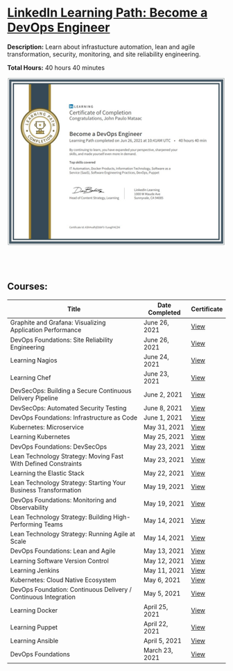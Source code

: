 # [LinkedIn Learning Path: Become a DevOps Engineer](https://www.linkedin.com/learning/paths/become-a-devops-engineer)

**Description:** Learn about infrastucture automation, lean and agile transformation, security, monitoring, and site reliability engineering.

**Total Hours:** 40 hours 40 minutes

![Become a DevOps Engineer](..\images\Become%20a%20DevOps%20Engineer.jpg)

<BR><BR>

## Courses:

| Title | Date Completed | Certificate |
|-------|----------------|-------------|
| Graphite and Grafana: Visualizing Application Performance | June 26, 2021 | [View](#) |
| DevOps Foundations: Site Reliability Engineering | June 26, 2021 | [View](#) |
| Learning Nagios | June 24, 2021 | [View](https://github.com/cyberpau/seminars/blob/main/certificates/2021/CertificateOfCompletion_Learning%20Nagios.pdf) |
| Learning Chef | June 23, 2021 | [View](https://github.com/cyberpau/seminars/blob/main/certificates/2021/CertificateOfCompletion_Learning%20Chef.pdf) |
| DevSecOps: Building a Secure Continuous Delivery Pipeline | June 2, 2021 | [View](https://github.com/cyberpau/seminars/blob/main/certificates/2021/CertificateOfCompletion_DevSecOps%20Building%20a%20Secure%20Continuous%20Delivery%20Pipeline.pdf) |
| DevSecOps: Automated Security Testing | June 8, 2021 | [View](#)
| DevOps Foundations: Infrastructure as Code | June 1, 2021 | [View](https://github.com/cyberpau/seminars/blob/main/certificates/2021/CertificateOfCompletion_DevOps%20Foundations%20Infrastructure%20as%20Code.pdf) |
| Kubernetes: Microservice |  May 31, 2021 | [View](https://github.com/cyberpau/seminars/blob/main/certificates/2021/CertificateOfCompletion_Kubernetes%20Microservices.pdf) |
| Learning Kubernetes | May 25, 2021 | [View](https://github.com/cyberpau/seminars/blob/main/certificates/2021/CertificateOfCompletion_Learning%20Kubernetes.pdf) |
| DevOps Foundations: DevSecOps | May 23, 2021 | [View](https://github.com/cyberpau/seminars/blob/main/certificates/2021/CertificateOfCompletion_DevOps%20Foundations%20DevSecOps.pdf) |
| Lean Technology Strategy: Moving Fast With Defined Constraints | May 23, 2021 | [View](https://github.com/cyberpau/seminars/blob/main/certificates/2021/CertificateOfCompletion_Lean%20Technology%20Strategy%20Moving%20Fast%20With%20Defined%20Constraints.pdf) |
| Learning the Elastic Stack | May 22, 2021 | [View](https://github.com/cyberpau/seminars/blob/main/certificates/2021/CertificateOfCompletion_Learning%20the%20Elastic%20Stack.pdf) |
| Lean Technology Strategy: Starting Your Business Transformation | May 19, 2021 | [View](https://github.com/cyberpau/seminars/blob/main/certificates/2021/CertificateOfCompletion_Lean%20Technology%20Strategy%20Starting%20Your%20Business%20Transformation.pdf)
| DevOps Foundations: Monitoring and Observability | May 19, 2021 | [View](https://github.com/cyberpau/seminars/blob/main/certificates/2021/CertificateOfCompletion_DevOps%20Foundations%20Monitoring%20and%20Observability.pdf) |
| Lean Technology Strategy: Building High-Performing Teams | May 14, 2021 | [View](https://github.com/cyberpau/seminars/blob/main/certificates/2021/CertificateOfCompletion_Lean%20Technology%20Strategy%20Building%20HighPerforming%20Teams.pdf) |
| Lean Technology Strategy: Running Agile at Scale | May 14, 2021 | [View](https://github.com/cyberpau/seminars/blob/main/certificates/2021/CertificateOfCompletion_Lean%20Technology%20Strategy%20Running%20Agile%20at%20Scale.pdf) |
| DevOps Foundations: Lean and Agile | May 13, 2021 | [View](https://github.com/cyberpau/seminars/blob/main/certificates/2021/CertificateOfCompletion_DevOps%20Foundations%20Lean%20and%20Agile.pdf) |
| Learning Software Version Control | May 12, 2021 | [View](https://github.com/cyberpau/seminars/blob/main/certificates/2021/CertificateOfCompletion_Learning%20Software%20Version%20Control.pdf)
| Learning Jenkins | May 11, 2021 | [View](https://github.com/cyberpau/seminars/blob/main/certificates/2021/CertificateOfCompletion_Learning%20Jenkins.pdf) |
| Kubernetes: Cloud Native Ecosystem | May 6, 2021 | [View](https://github.com/cyberpau/seminars/blob/main/certificates/2021/CertificateOfCompletion_Kubernetes%20Cloud%20Native%20Ecosystem.pdf) |
| DevOps Foundation: Continuous Delivery / Continuous Integration | May 5, 2021 | [View](https://github.com/cyberpau/seminars/blob/main/certificates/2021/CertificateOfCompletion_DevOps%20Foundations%20Continuous%20DeliveryContinuous%20Integration.pdf) |
| Learning Docker | April 25, 2021 | [View](https://github.com/cyberpau/seminars/blob/main/certificates/2021/CertificateOfCompletion_Learning%20Docker.pdf) |
| Learning Puppet | April 22, 2021 | [View](https://github.com/cyberpau/seminars/blob/main/certificates/2021/CertificateOfCompletion_Learning%20Puppet.pdf) |
| Learning Ansible | April 5, 2021 | [View](https://github.com/cyberpau/seminars/blob/main/certificates/2021/CertificateOfCompletion_Learning%20Ansible.pdf) |
| DevOps Foundations | March 23, 2021 | [View](https://github.com/cyberpau/seminars/blob/main/certificates/2021/CertificateOfCompletion_DevOps%20Foundations.pdf)